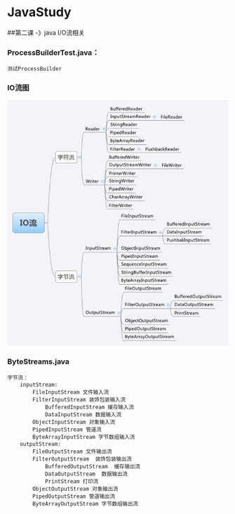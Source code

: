 # JavaStudy
##第二课 -》java I/O流相关
### ProcessBuilderTest.java：
    测试ProcessBuilder
### IO流图
![Image text](./images/8d7b6a6c31d6e4a0c1e34d2809be40d.jpg)

### ByteStreams.java
    字节流：
        inputStream:
            FileInputStream 文件输入流
            FilterInputStream 装饰包装输入流
                BufferedInputStream 缓存输入流
                DataInputStream 数据输入流
            ObjectInputStream 对象输入流
            PipedInputStream 管道流
            ByteArrayInputStream 字节数组输入流
        outputStream:
            FileOutputStream 文件输出流 
            FilterOutputStream  装饰包装输出流
                BufferedOutputStream  缓存输出流
                DataOutputStream  数据输出流
                PrintStream 打印流
            ObjectOutputStream 对象输出流
            PipedOutputStream 管道输出流
            ByteArrayOutputStream 字节数组输出流
